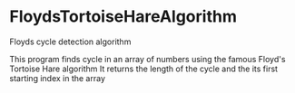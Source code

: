 # FloydsTortoiseHareAlgorithm
Floyds cycle detection algorithm

This program finds cycle in an array of numbers using the famous Floyd's Tortoise Hare algorithm
It returns the length of the cycle and the its first starting index in the array
